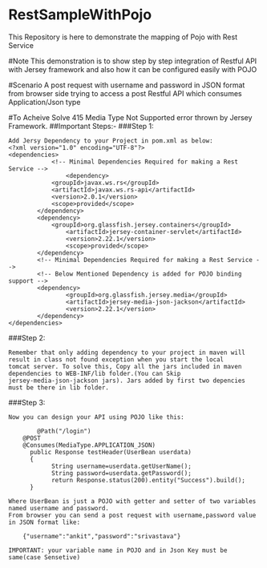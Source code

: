 # RestSampleWithPojo
This Repository is here to demonstrate the mapping of Pojo with Rest Service

#Note
This demonstration is to show step by step integration of Restful API with Jersey framework and also how it can be configured easily with POJO

#Scenario
A post request with username and password in JSON format from browser side trying to access a post Restful API which consumes Application/Json type

#To Acheive
Solve 415 Media Type Not Supported error thrown by Jersey Framework.
##Important Steps:-
###Step 1:
```
Add Jersy Dependency to your Project in pom.xml as below:
<?xml version="1.0" encoding="UTF-8"?>
<dependencies>
       		<!-- Minimal Dependencies Required for making a Rest Service -->
            	<dependency>
			<groupId>javax.ws.rs</groupId>
			<artifactId>javax.ws.rs-api</artifactId>
			<version>2.0.1</version>
			<scope>provided</scope>
		</dependency>
		<dependency>
			<groupId>org.glassfish.jersey.containers</groupId>
				<artifactId>jersey-container-servlet</artifactId>
				<version>2.22.1</version>
				<scope>provided</scope>
		</dependency>
		<!-- Minimal Dependencies Required for making a Rest Service -->
		<!-- Below Mentioned Dependency is added for POJO binding support -->
		<dependency>
				<groupId>org.glassfish.jersey.media</groupId>
				<artifactId>jersey-media-json-jackson</artifactId>
				<version>2.22.1</version>
		</dependency>
</dependencies>
```
###Step 2:
```
Remember that only adding dependency to your project in maven will result in class not found exception when you start the local
tomcat server. To solve this, Copy all the jars included in maven dependencies to WEB-INF/lib folder.(You can Skip 
jersey-media-json-jackson jars). Jars added by first two depencies must be there in lib folder.
```
###Step 3:
```
Now you can design your API using POJO like this:
        
        @Path("/login")
 	@POST
	@Consumes(MediaType.APPLICATION_JSON)
	  public Response testHeader(UserBean userdata)
	  {
			String username=userdata.getUserName();
			String password=userdata.getPassword();
			return Response.status(200).entity("Success").build();
	  }
	 
Where UserBean is just a POJO with getter and setter of two variables named username and password.
From browser you can send a post request with username,password value in JSON format like:
  	
	{"username":"ankit","password":"srivastava"}
	  			
IMPORTANT: your variable name in POJO and in Json Key must be same(case Sensetive)
```	  			
